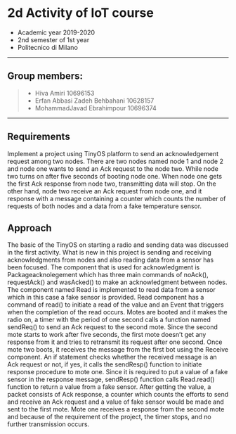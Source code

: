 
2d Activity of IoT course
=
- Academic year 2019-2020
- 2nd semester of 1st year
- Politecnico di Milano

________________________
 Group members:
 -
> - Hiva Amiri                       10696153
> - Erfan Abbasi Zadeh Behbahani     10628157
> - MohammadJavad Ebrahimpour        10696374
________________________

Requirements
-
Implement a project using TinyOS platform to send an acknowledgement request among two nodes. There are two nodes named node 1 and node 2 and node one wants to send an Ack request to the node two. While node two turns on after five seconds of booting node one. When node one gets the first Ack response from node two, transmitting data will stop. On the other hand, node two receive an Ack request from node one, and it response with a message containing a counter which counts the number of requests of both nodes and a data from a fake temperature sensor.

Approach
-
The basic of the TinyOS on starting a radio and sending data was discussed in the first activity. What is new in this project is sending and receiving acknowledgments from nodes and also reading data from a sensor has been focused. The component that is used for acknowledgment is Packageacknolegement which has three main commands of noAck(), requestAck() and wasAcked() to make an acknowledgment between nodes. The component named Read is implemented to read data from a sensor which in this case a fake sensor is provided. Read component has a command of read() to initiate a read of the value and an Event that triggers when the completion of the read occurs.
Motes are booted and it makes the radio on, a timer with the period of one second calls a function named sendReq() to send an Ack request to the second mote. Since the second mote starts to work after five seconds, the first mote doesn’t get any response from it and tries to retransmit its request after one second. Once mote two boots, it receives the message from the first bot using the Receive component. An if statement checks whether the received message is an Ack request or not, if yes, it calls the sendResp() function to initiate response procedure to mote one. Since it is required to put a value of a fake sensor in the response message, sendResp() function calls Read.read() function to return a value from a fake sensor. After getting the value, a packet consists of Ack response, a counter which counts the efforts to send and receive an Ack request and a value of fake sensor would be made and sent to the first mote. Mote one receives a response from the second mote and because of the requirement of the project, the timer stops, and no further transmission occurs.
